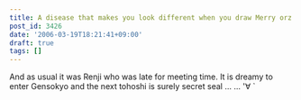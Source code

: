 ```yaml
---
title: A disease that makes you look different when you draw Merry orz
post_id: 3426
date: '2006-03-19T18:21:41+09:00'
draft: true
tags: []
---
```


And as usual it was Renji who was late for meeting time. It is dreamy to enter Gensokyo and the next tohoshi is surely secret seal ... ... '∀ `
